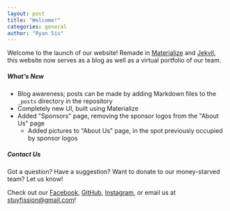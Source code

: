 ```yaml
---
layout: post
title: "Welcome!"
categories: general
author: "Ryan Siu"
---
```


Welcome to the launch of our website! Remade in [Materialize](http://materializecss.com/) and [Jekyll](http://jekyllrb.com/), this website now serves as a blog as well as a virtual portfolio of our team.

##### What's New
* Blog awareness; posts can be made by adding Markdown files to the `_posts` directory in the repository
* Completely new UI, built using Materialize
* Added "Sponsors" page, removing the sponsor logos from the "About Us" page
  * Added pictures to "About Us" page, in the spot previously occupied by sponsor logos

##### Contact Us
Got a question? Have a suggestion? Want to donate to our money-starved team? Let us know!

Check out our [Facebook](https://www.facebook.com/stuyfission/), [GitHub](https://github.com/fission310), [Instagram](https://www.instagram.com/stuyfission/), or email us at [stuyfission@gmail.com](mailto:stuyfission@gmail.com)!

